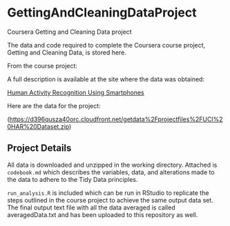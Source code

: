 # GettingAndCleaningDataProject
Coursera Getting and Cleaning Data project


The data and code required to complete the Coursera course project, Getting and Cleaning Data, is stored here.

From the course project:

A full description is available at the site where the data was obtained:

[Human Activity Recognition Using Smartphones](http://archive.ics.uci.edu/ml/datasets/Human+Activity+Recognition+Using+Smartphones)

Here are the data for the project:

(https://d396qusza40orc.cloudfront.net/getdata%2Fprojectfiles%2FUCI%20HAR%20Dataset.zip)


## Project Details

All data is downloaded and unzipped in the working directory. Attached is `codebook.md` which describes the variables, data, and alterations made to the data to adhere to the Tidy Data principles.

`run_analysis.R` is included which can be run in RStudio to replicate the steps outlined in the course project to achieve the same output data set. The final output text file with all the data averaged is called averagedData.txt and has been uploaded to this repository as well.


